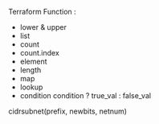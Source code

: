 Terraform Function :

- lower & upper
- list
- count
- count.index
- element
- length
- map
- lookup
- condition  condition ? true_val : false_val



cidrsubnet(prefix, newbits, netnum)